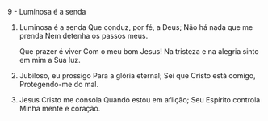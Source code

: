 9 - Luminosa é a senda

1. Luminosa é a senda
   Que conduz, por fé, a Deus;
   Não há nada que me prenda
   Nem detenha os passos meus.

   Que prazer é viver Com o meu bom Jesus!
   Na tristeza e na alegria sinto em mim a Sua luz.

2. Jubiloso, eu prossigo
   Para a glória eternal;
   Sei que Cristo está comigo,
   Protegendo-me do mal.

3. Jesus Cristo me consola
   Quando estou em aflição;
   Seu Espírito controla
   Minha mente e coração.
